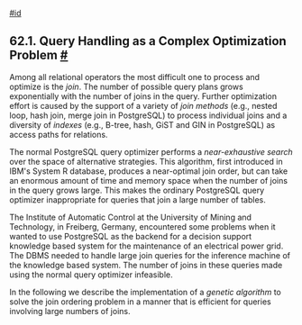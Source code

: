 [#id](#GEQO-INTRO)

## 62.1. Query Handling as a Complex Optimization Problem [#](#GEQO-INTRO)

Among all relational operators the most difficult one to process and optimize is the *join*. The number of possible query plans grows exponentially with the number of joins in the query. Further optimization effort is caused by the support of a variety of *join methods* (e.g., nested loop, hash join, merge join in PostgreSQL) to process individual joins and a diversity of *indexes* (e.g., B-tree, hash, GiST and GIN in PostgreSQL) as access paths for relations.

The normal PostgreSQL query optimizer performs a *near-exhaustive search* over the space of alternative strategies. This algorithm, first introduced in IBM's System R database, produces a near-optimal join order, but can take an enormous amount of time and memory space when the number of joins in the query grows large. This makes the ordinary PostgreSQL query optimizer inappropriate for queries that join a large number of tables.

The Institute of Automatic Control at the University of Mining and Technology, in Freiberg, Germany, encountered some problems when it wanted to use PostgreSQL as the backend for a decision support knowledge based system for the maintenance of an electrical power grid. The DBMS needed to handle large join queries for the inference machine of the knowledge based system. The number of joins in these queries made using the normal query optimizer infeasible.

In the following we describe the implementation of a *genetic algorithm* to solve the join ordering problem in a manner that is efficient for queries involving large numbers of joins.